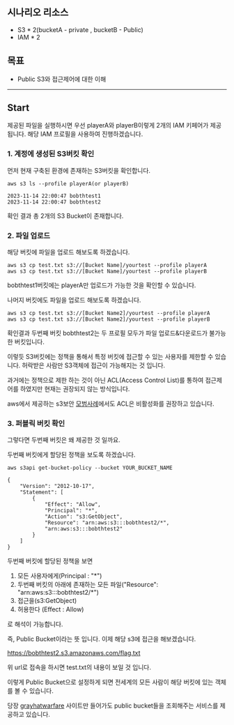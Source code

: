 

## 시나리오 리소스

- S3 * 2(bucketA - private , bucketB - Public)
- IAM * 2

## 목표

- Public S3와 접근제어에 대한 이해

***
## Start


제공된 파일을 실행하시면 우선 playerA와 playerB이렇게 2개의 IAM 키페어가 제공됩니다.
해당 IAM 프로필을 사용하여 진행하겠습니다.

### 1. 계정에 생성된 S3버킷 확인
먼저 현재 구축된 환경에 존재하는 S3버킷을 확인합니다.

```aws s3 ls --profile playerA(or playerB)```

```
2023-11-14 22:00:47 bobthtest1
2023-11-14 22:00:47 bobthtest2
```
확인 결과 총 2개의 S3 Bucket이 존재합니다. 

### 2. 파일 업로드
해당 버킷에 파일을 업로드 해보도록 하겠습니다.
```
aws s3 cp test.txt s3://[Bucket Name]/yourtest --profile playerA
aws s3 cp test.txt s3://[Bucket Name]/yourtest --profile playerB
```

bobthtest1버킷에는 playerA만 업로드가 가능한 것을 확인할 수 있습니다.

나머지 버킷에도 파일을 업로드 해보도록 하겠습니다.
```
aws s3 cp test.txt s3://[Bucket Name2]/yourtest --profile playerA
aws s3 cp test.txt s3://[Bucket Name2]/yourtest --profile playerB
```

확인결과 두번째 버킷 bobthtest2는 두 프로필 모두가 파일 업로드&다운로드가 불가능한 버킷입니다.

이렇듯 S3버킷에는 정책을 통해서 특정 버킷에 접근할 수 있는 사용자를 제한할 수 있습니다.
허락받은 사람만 S3객체에 접근이 가능해지는 것 입니다.

과거에는 정책으로 제한 하는 것이 아닌 ACL(Access Control List)를 통하여 접근제어를 하였지만 현재는 권장되지 않는 방식입니다.

aws에서 제공하는 s3보안 [모범사례](https://docs.aws.amazon.com/ko_kr/AmazonS3/latest/userguide/security-best-practices.html#security-best-practices-prevent)에서도 ACL은 비활성화를 권장하고 있습니다.


### 3. 퍼블릭 버킷 확인

그렇다면 두번째 버킷은 왜 제공한 것 일까요.

두번째 버킷에게 할당된 정책을 보도록 하겠습니다.

```aws s3api get-bucket-policy --bucket YOUR_BUCKET_NAME```

```
{
    "Version": "2012-10-17",
    "Statement": [
        {
            "Effect": "Allow",
            "Principal": "*",
            "Action": "s3:GetObject",
            "Resource": "arn:aws:s3:::bobthtest2/*",
            "arn:aws:s3:::bobthtest2"
        }
    ]
}
```
두번째 버킷에 할당된 정책을 보면

1. 모든 사용자에게(Principal : "*") 
2. 두번째 버킷의 아래에 존재하는 모든 파일("Resource": "arn:aws:s3:::bobthtest2/*") 
3. 접근을(s3:GetObject) 
4. 허용한다 (Effect : Allow)

로 해석이 가능합니다.

즉, Public Bucket이라는 뜻 입니다. 이제 해당 s3에 접근을 해보겠습니다.

https://bobthtest2.s3.amazonaws.com/flag.txt

위 url로 접속을 하시면 test.txt의 내용이 보일 것 입니다.


이렇게 Public Bucket으로 설정하게 되면 전세계의 모든 사람이 해당 버킷에 있는 객체를 볼 수 있습니다.

당장 [grayhatwarfare](https://buckets.grayhatwarfare.com/) 사이트만 들어가도 public bucket들을 조회해주는 서비스를 제공하고 있습니다.